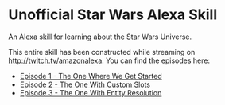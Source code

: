 # Unofficial Star Wars Alexa Skill
An Alexa skill for learning about the Star Wars Universe.

This entire skill has been constructed while streaming on http://twitch.tv/amazonalexa.  You can find the episodes here:

* [Episode 1 - The One Where We Get Started](https://www.twitch.tv/videos/250659801)
* [Episode 2 - The One With Custom Slots](https://www.twitch.tv/videos/253903878)
* [Episode 3 - The One With Entity Resolution](https://www.twitch.tv/videos/252090828)
